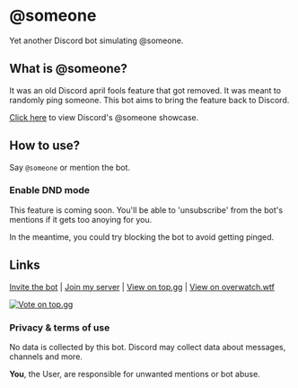 # @someone
Yet another Discord bot simulating @someone.

## What is @someone?
It was an old Discord april fools feature that got removed. It was meant to randomly ping someone. This bot aims to bring the feature back to Discord.

[Click here](https://www.youtube.com/watch?v=BeG5FqTpl9U) to view Discord's @someone showcase.

## How to use?
Say `@someone` or mention the bot.

### Enable DND mode
This feature is coming soon. You'll be able to 'unsubscribe' from the bot's mentions if it gets too anoying for you.

In the meantime, you could try blocking the bot to avoid getting pinged.

## Links
[Invite the bot](https://r.cyanic.tk/?id=8) |
[Join my server](https://cyanic.tk/discord) |
[View on top.gg](https://top.gg/bot/853643169966325791) | 
[View on overwatch.wtf](https://overwatch.wtf/applications/853643169966325791)

[![Vote on top.gg](https://top.gg/api/widget/upvotes/853643169966325791.svg)](https://top.gg/bot/853643169966325791/vote)

### Privacy & terms of use
No data is collected by this bot. Discord may collect data about messages, channels and more.

**You**, the User, are responsible for unwanted mentions or bot abuse.
